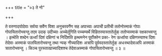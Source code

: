 +++
title = "०३ ते नो"

+++

ते वरुणादयोदेवाः सर्वया सर्वेण विशा अनुचरवर्गेण सह अपाच्याः अपाची प्रतीची ततोनोस्माकं गोपाः गोपायितारोभवन्तु तएव उदक् उदीच्याः अच्चेर्लुगिति पच्चम्यर्थे विहितस्यास्तातेर्लुक् ततोप्यस्माकं रक्षकाभवन्तु । इत्थेति शब्देन ऊर्ध्वां दिशं दक्षिणां च निर्दिशति इत्थमनेन पूर्वोक्तेन प्रका- रेण ऊर्ध्वाया दक्षिणस्याश्च दिशः तेदेवाः अस्माकं पालयितारोभवन्तु तथा न्यक् नीच्यादिशः अत्रापि पूर्ववदस्तातेर्लुक् अधःस्थादेवाअपि अस्माकं त्रातारोभवन्तु । किञ्च पुरस्तात्प्राच्यादिशश्च तेदेवाअस्माकं गोपायितारोभवन्तु ॥ ३ ॥